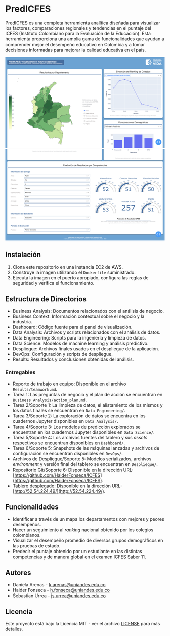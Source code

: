 # PredICFES

PredICFES es una completa herramienta analítica diseñada para visualizar los factores, comparaciones regionales y tendencias en el puntaje del ICFES (Instituto Colombiano para la Evaluación de la Educación). Esta herramienta proporciona una amplia gama de funcionalidades que ayudan a comprender mejor el desempeño educativo en Colombia y a tomar decisiones informadas para mejorar la calidad educativa en el país.

![App1](DevOps/images/App1.png)
![App2](DevOps/images/App2.png)

## Instalación

1. Clona este repositorio en una instancia EC2 de AWS.
2. Construye la imagen utilizando el `Dockerfile` suministrado.
3. Ejecuta la imagen en el puerto apropiado, configura las reglas de seguridad y verifica el funcionamiento.

## Estructura de Directorios

- Business Analysis: Documentos relacionados con el análisis de negocio.
- Business Context: Información contextual sobre el negocio y la industria.
- Dashboard: Código fuente para el panel de visualización.
- Data Analysis: Archivos y scripts relacionados con el análisis de datos.
- Data Engineering: Scripts para la ingeniería y limpieza de datos.
- Data Science: Modelos de machine learning y análisis predictivo.
- Despliegue: Archivos finales usados en el despliegue de la aplicación.
- DevOps: Configuración y scripts de despliegue.
- Results: Resultados y conclusiones obtenidas del análisis.

### Entregables

- Reporte de trabajo en equipo: Disponible en el archivo `Results/teamwork.md`.
- Tarea 1: Las preguntas de negocio y el plan de acción se encuentran en `Business Analysis/action_plan.md`.
- Tarea 2/Soporte 1: La limpieza de datos, el alistamiento de los mismos y los datos finales se encuentran en `Data Engineering/`.
- Tarea 3/Soporte 2: La exploración de datos se encuentra en los cuadernos Jupyter disponibles en `Data Analysis/`.
- Tarea 4/Soporte 3: Los modelos de predicción explorados se encuentran en los cuadernos Jupyter disponibles en `Data Science/`.
- Tarea 5/Soporte 4: Los archivos fuentes del tablero y sus _assets_ respectivos se encuentran disponibles en `Dashboard/`.
- Tarea 6/Soporte 5: Snapshots de las máquinas lanzadas y archivos de configuración se encuentran disponibles en `DevOps/`.
- Archivos de Despliegue/Soporte 5: Modelos serializados, archivos _environment_ y versión final del tablero se encuentran en `Despliegue/`.
- Repositorio Git/Soporte 6: Disponible en la dirección URL: [https://github.com/HaiderFonseca/ICFES](https://github.com/HaiderFonseca/ICFES).
- Tablero desplegado: Disponible en la dirección URL: [http://52.54.224.49/](http://52.54.224.49/).

## Funcionalidades

- Identificar a través de un mapa los departamentos con mejores y peores desempeños.
- Hacer un seguimiento al _ranking_ nacional obtenido por los colegios colombianos.
- Visualizar el desempeño promedio de diversos grupos demográficos en las pruebas de estado.
- Predecir el puntaje obtenido por un estudiante en las distintas competencias y de manera global en el examen ICFES Saber 11.

## Autores

- Daniela Arenas - k.arenas@uniandes.edu.co
- Haider Fonseca - h.fonseca@uniandes.edu.co
- Sebastian Urrea - js.urrea@uniandes.edu.co

## Licencia

Este proyecto está bajo la Licencia MIT - ver el archivo [LICENSE](LICENSE) para más detalles.
